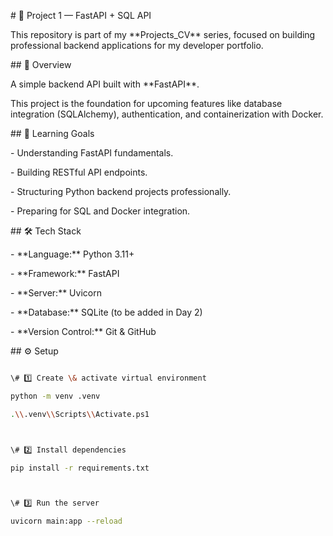 \# 🚀 Project 1 — FastAPI + SQL API



This repository is part of my \*\*Projects\_CV\*\* series, focused on building professional backend applications for my developer portfolio.



\## 📘 Overview

A simple backend API built with \*\*FastAPI\*\*.  

This project is the foundation for upcoming features like database integration (SQLAlchemy), authentication, and containerization with Docker.



\## 🧠 Learning Goals

\- Understanding FastAPI fundamentals.

\- Building RESTful API endpoints.

\- Structuring Python backend projects professionally.

\- Preparing for SQL and Docker integration.



\## 🛠️ Tech Stack

\- \*\*Language:\*\* Python 3.11+

\- \*\*Framework:\*\* FastAPI

\- \*\*Server:\*\* Uvicorn

\- \*\*Database:\*\* SQLite (to be added in Day 2)

\- \*\*Version Control:\*\* Git \& GitHub



\## ⚙️ Setup

```bash

\# 1️⃣ Create \& activate virtual environment

python -m venv .venv

.\\.venv\\Scripts\\Activate.ps1



\# 2️⃣ Install dependencies

pip install -r requirements.txt



\# 3️⃣ Run the server

uvicorn main:app --reload



